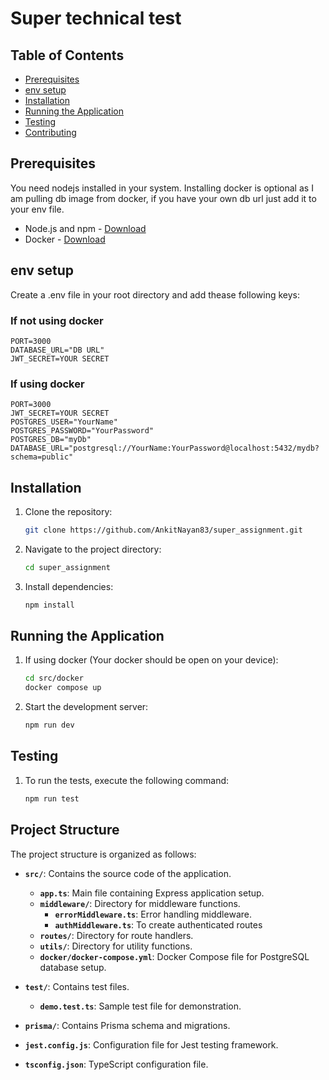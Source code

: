 # Super technical test

## Table of Contents

-   [Prerequisites](#prerequisites)
-   [env setup](#env-setup)
-   [Installation](#installation)
-   [Running the Application](#running-the-application)
-   [Testing](#testing)
-   [Contributing](#contributing)

## Prerequisites

You need nodejs installed in your system. Installing docker is optional as I am pulling db image from docker, if you have your own db url just add it to your env file.

-   Node.js and npm - [Download](https://nodejs.org/)
-   Docker - [Download](https://www.docker.com/)

## env setup

Create a .env file in your root directory and add thease following keys:

### If not using docker

    PORT=3000
    DATABASE_URL="DB URL"
    JWT_SECRET=YOUR SECRET

### If using docker

    PORT=3000
    JWT_SECRET=YOUR SECRET
    POSTGRES_USER="YourName"
    POSTGRES_PASSWORD="YourPassword"
    POSTGRES_DB="myDb"
    DATABASE_URL="postgresql://YourName:YourPassword@localhost:5432/mydb?schema=public"

## Installation

1. Clone the repository:

    ```bash
    git clone https://github.com/AnkitNayan83/super_assignment.git
    ```

2. Navigate to the project directory:

    ```bash
    cd super_assignment
    ```

3. Install dependencies:

    ```bash
    npm install
    ```

## Running the Application

1. If using docker (Your docker should be open on your device):
    ```bash
    cd src/docker
    docker compose up
    ```
2. Start the development server:

    ```bash
    npm run dev
    ```

## Testing

1. To run the tests, execute the following command:

    ```bash
    npm run test
    ```

## Project Structure

The project structure is organized as follows:

-   **`src/`**: Contains the source code of the application.
    -   **`app.ts`**: Main file containing Express application setup.
    -   **`middleware/`**: Directory for middleware functions.
        -   **`errorMiddleware.ts`**: Error handling middleware.
        -   **`authMiddleware.ts`**: To create authenticated routes
    -   **`routes/`**: Directory for route handlers.
    -   **`utils/`**: Directory for utility functions.
    -   **`docker/docker-compose.yml`**: Docker Compose file for PostgreSQL database setup.
-   **`test/`**: Contains test files.
    -   **`demo.test.ts`**: Sample test file for demonstration.
-   **`prisma/`**: Contains Prisma schema and migrations.

-   **`jest.config.js`**: Configuration file for Jest testing framework.
-   **`tsconfig.json`**: TypeScript configuration file.
